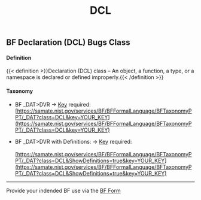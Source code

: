 ﻿---
weight: 3
title: "DCL"
---

<script async="" src="https://www.googletagmanager.com/gtag/js?id=G-PJ364XPP9F">
</script>
<script>
	window.dataLayer = window.dataLayer || [];
	function gtag(){dataLayer.push(arguments);}
	gtag('js', new Date());
	gtag('config', 'G-PJ364XPP9F');
</script>

## BF Declaration (DCL) Bugs Class 

#### Definition
{{< definition >}}Declaration (DCL) class – An object, a function, a type, or a namespace is declared or defined improperly.{{< /definition >}}

####  Taxonomy

- BF _DAT>DVR &rarr; [Key](https://forms.gle/SRZyva5Vn1i4dQQ2A) required:<br/>
[https://samate.nist.gov/services/BF/BFFormalLanguage/BFTaxonomyPPT/_DAT?class=DCL&key=YOUR_KEY](https://samate.nist.gov/services/BF/BFFormalLanguage/BFTaxonomyPPT/_DAT?class=DCL&key=YOUR_KEY)

- BF _DAT>DVR with Definitions: &rarr; [Key](https://forms.gle/SRZyva5Vn1i4dQQ2A) required:<br/><br/>
[https://samate.nist.gov/services/BF/BFFormalLanguage/BFTaxonomyPPT/_DAT?class=DCL&ShowDefinitions=true&key=YOUR_KEY](https://samate.nist.gov/services/BF/BFFormalLanguage/BFTaxonomyPPT/_DAT?class=DCL&ShowDefinitions=true&key=YOUR_KEY)

______________________________________
Provide your indended BF use via the [BF Form](https://forms.gle/SRZyva5Vn1i4dQQ2A)